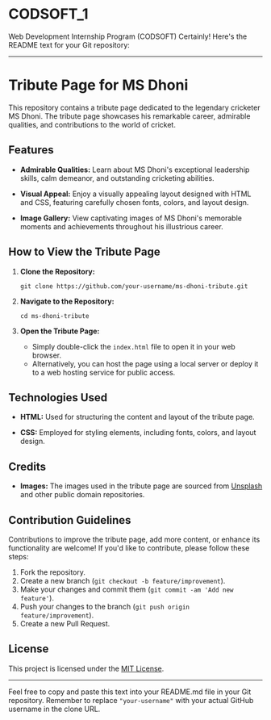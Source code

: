 # CODSOFT_1
Web Development Internship Program (CODSOFT)
Certainly! Here's the README text for your Git repository:

---

# Tribute Page for MS Dhoni

This repository contains a tribute page dedicated to the legendary cricketer MS Dhoni. The tribute page showcases his remarkable career, admirable qualities, and contributions to the world of cricket.

## Features

- **Admirable Qualities:** Learn about MS Dhoni's exceptional leadership skills, calm demeanor, and outstanding cricketing abilities.
  
- **Visual Appeal:** Enjoy a visually appealing layout designed with HTML and CSS, featuring carefully chosen fonts, colors, and layout design.

- **Image Gallery:** View captivating images of MS Dhoni's memorable moments and achievements throughout his illustrious career.

## How to View the Tribute Page

1. **Clone the Repository:**
   ```
   git clone https://github.com/your-username/ms-dhoni-tribute.git
   ```

2. **Navigate to the Repository:**
   ```
   cd ms-dhoni-tribute
   ```

3. **Open the Tribute Page:**
   - Simply double-click the `index.html` file to open it in your web browser.
   - Alternatively, you can host the page using a local server or deploy it to a web hosting service for public access.

## Technologies Used

- **HTML:** Used for structuring the content and layout of the tribute page.
  
- **CSS:** Employed for styling elements, including fonts, colors, and layout design.

## Credits

- **Images:** The images used in the tribute page are sourced from [Unsplash](https://unsplash.com/) and other public domain repositories.

## Contribution Guidelines

Contributions to improve the tribute page, add more content, or enhance its functionality are welcome! If you'd like to contribute, please follow these steps:

1. Fork the repository.
2. Create a new branch (`git checkout -b feature/improvement`).
3. Make your changes and commit them (`git commit -am 'Add new feature'`).
4. Push your changes to the branch (`git push origin feature/improvement`).
5. Create a new Pull Request.

## License

This project is licensed under the [MIT License](LICENSE).

--- 

Feel free to copy and paste this text into your README.md file in your Git repository. Remember to replace `"your-username"` with your actual GitHub username in the clone URL.
